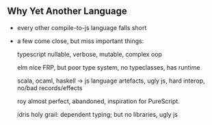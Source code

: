 ## Why Yet Another Language


- every other compile-to-js language falls short

- a few come close, but miss important things:

    typescript
        nullable, verbose, mutable, complex oop

    elm
        nice FRP, but poor type system, no typeclasses, has runtime

    scala, ocaml, haskell -> js
        language artefacts, ugly js, hard interop, no/bad records/effects

    roy
        almost perfect, abandoned, inspiration for PureScript.

    idris
        holy grail: dependent typing; but no libraries, ugly js
